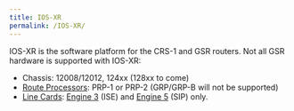 ```yaml
---
title: IOS-XR
permalink: /IOS-XR/
---
```


IOS-XR is the software platform for the CRS-1 and GSR routers. Not all GSR hardware is supported with IOS-XR:

-   Chassis: 12008/12012, 124xx (128xx to come)
-   [Route Processors](/Route_Processors "wikilink"): PRP-1 or PRP-2 (GRP/GRP-B will not be supported)
-   [Line Cards](/Line_Cards "wikilink"): [Engine 3](/Engine_3 "wikilink") (ISE) and [Engine 5](/Engine_5 "wikilink") (SIP) only.
